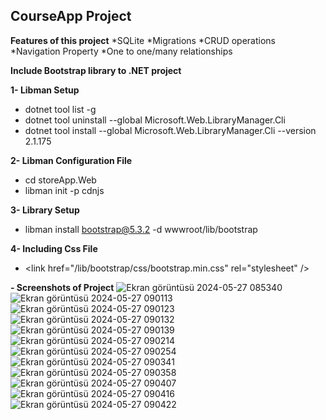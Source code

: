 ## CourseApp Project

**Features of this project**
*SQLite
*Migrations
*CRUD operations
*Navigation Property
*One to one/many relationships

**Include Bootstrap library to .NET project**

 **1- Libman Setup**

- dotnet tool list -g
- dotnet tool uninstall --global Microsoft.Web.LibraryManager.Cli
- dotnet tool install --global Microsoft.Web.LibraryManager.Cli --version 2.1.175

**2- Libman Configuration File**
- cd storeApp.Web
- libman init -p cdnjs

**3- Library Setup**
- libman install bootstrap@5.3.2 -d wwwroot/lib/bootstrap

**4- Including Css File**
-  \<link  href="/lib/bootstrap/css/bootstrap.min.css"  rel="stylesheet"  />

**- Screenshots of Project**
![Ekran görüntüsü 2024-05-27 085340](https://github.com/yigitalpkaynak/CourseApp-ef-core/assets/71692297/a7ca7741-1d87-42e9-bf9d-41a6bc25bfe4)
![Ekran görüntüsü 2024-05-27 090113](https://github.com/yigitalpkaynak/CourseApp-ef-core/assets/71692297/72dd5872-a2c5-4f92-953a-3cb9ad63f6d4)
![Ekran görüntüsü 2024-05-27 090123](https://github.com/yigitalpkaynak/CourseApp-ef-core/assets/71692297/b2681740-b3b7-40da-9616-7cc8cb903461)
![Ekran görüntüsü 2024-05-27 090132](https://github.com/yigitalpkaynak/CourseApp-ef-core/assets/71692297/6dd37450-6f2a-4e47-b199-88ca33f445cc)
![Ekran görüntüsü 2024-05-27 090139](https://github.com/yigitalpkaynak/CourseApp-ef-core/assets/71692297/3089ff16-02d9-4970-b83f-96b9c209e59e)
![Ekran görüntüsü 2024-05-27 090214](https://github.com/yigitalpkaynak/CourseApp-ef-core/assets/71692297/5647b597-c531-4fd6-b5bd-8c1f539ad991)
![Ekran görüntüsü 2024-05-27 090254](https://github.com/yigitalpkaynak/CourseApp-ef-core/assets/71692297/7c13a0bc-5cac-4e59-82af-82db7ce5dd8d)
![Ekran görüntüsü 2024-05-27 090341](https://github.com/yigitalpkaynak/CourseApp-ef-core/assets/71692297/eb210ac9-3219-476a-8869-43839a5998be)
![Ekran görüntüsü 2024-05-27 090358](https://github.com/yigitalpkaynak/CourseApp-ef-core/assets/71692297/24201b41-1385-45d1-b756-e06e6781a0cd)
![Ekran görüntüsü 2024-05-27 090407](https://github.com/yigitalpkaynak/CourseApp-ef-core/assets/71692297/74be74e1-09ec-422e-9048-a96fbaeb4f29)
![Ekran görüntüsü 2024-05-27 090416](https://github.com/yigitalpkaynak/CourseApp-ef-core/assets/71692297/09eb667c-264b-4a26-80c2-c128b06121ac)
![Ekran görüntüsü 2024-05-27 090422](https://github.com/yigitalpkaynak/CourseApp-ef-core/assets/71692297/ba6effd8-e10f-44e2-92a1-563e3abe1e25)




